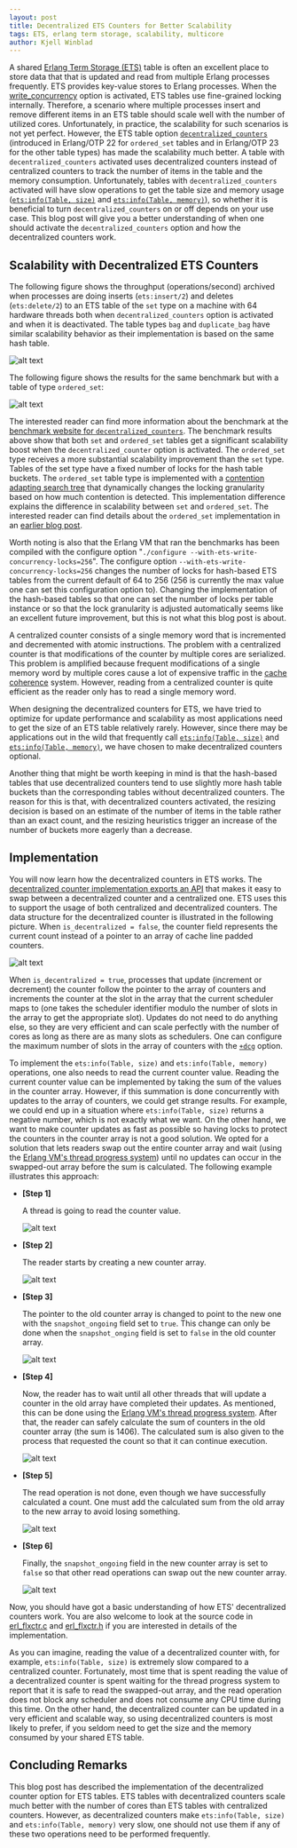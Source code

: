 ```yaml
---
layout: post
title: Decentralized ETS Counters for Better Scalability
tags: ETS, erlang term storage, scalability, multicore
author: Kjell Winblad
---
```


A shared [Erlang Term Storage
(ETS)](https://erlang.org/doc/man/ets.html) table is often an
excellent place to store data that that is updated and read from
multiple Erlang processes frequently. ETS provides key-value stores to
Erlang processes. When the
[write_concurrency](https://erlang.org/doc/man/ets.html#new-2) option
is activated, ETS tables use fine-grained locking
internally. Therefore, a scenario where multiple processes insert and
remove different items in an ETS table should scale well with the
number of utilized cores. Unfortunately, in practice, the scalability
for such scenarios is not yet perfect. However, the ETS table option
[`decentralized_counters`](https://erlang.org/doc/man/ets.html#new-2)
(introduced in Erlang/OTP 22 for `ordered_set` tables and in
Erlang/OTP 23 for the other table types) has made the scalability much
better. A table with `decentralized_counters` activated uses
decentralized counters instead of centralized counters to track the
number of items in the table and the memory
consumption. Unfortunately, tables with `decentralized_counters`
activated will have slow operations to get the table size and
memory usage ([`ets:info(Table,
size)`](https://erlang.org/doc/man/ets.html#info-2) and
[`ets:info(Table,
memory)`](https://erlang.org/doc/man/ets.html#info-2)), so whether it
is beneficial to turn `decentralized_counters` on or off depends on
your use case. This blog post will give you a better understanding of
when one should activate the `decentralized_counters` option and how
the decentralized counters work.

## Scalability with Decentralized ETS Counters

The following figure shows the throughput (operations/second) archived
when processes are doing inserts (`ets:insert/2`) and deletes
(`ets:delete/2`) to an ETS table of the `set` type on a machine with
64 hardware threads both when `decentralized_counters` option is
activated and when it is deactivated. The table types `bag` and
`duplicate_bag` have similar scalability behavior as their
implementation is based on the same hash table.

![alt text](/images/ets_scalable_counters/bench_set_50_ins_50_del_nospread.png "Throughput of inserts and deletes on a table of type set with and without the decentralized_counters activated")

The following figure shows the results for the same benchmark but with
a table of type `ordered_set`:

![alt text](/images/ets_scalable_counters/bench_ordset_50_ins_50_del_nospread.png "Throughput of inserts and deletes on a table of type ordered_set with and without the decentralized_counters activated")

The interested reader can find more information about the benchmark at
the [benchmark website for
`decentralized_counters`](http://winsh.me/ets_catree_benchmark/decent_ctrs_hash.html). The
benchmark results above show that both `set` and `ordered_set` tables
get a significant scalability boost when the `decentralized_counter`
option is activated. The `ordered_set` type receives a more
substantial scalability improvement than the `set` type. Tables of the
set type have a fixed number of locks for the hash table buckets. The
`ordered_set` table type is implemented with a [contention adapting
search tree](https://doi.org/10.1016/j.jpdc.2017.11.007) that
dynamically changes the locking granularity based on how much
contention is detected. This implementation difference explains the
difference in scalability between `set` and `ordered_set`. The
interested reader can find details about the `ordered_set`
implementation in an [earlier blog
post](https://blog.erlang.org/the-new-scalable-ets-ordered_set/).

Worth noting is also that the Erlang VM that ran the benchmarks has
been compiled with the configure option "`./configure
--with-ets-write-concurrency-locks=256`". The configure option
`--with-ets-write-concurrency-locks=256` changes the number of locks
for hash-based ETS tables from the current default of 64 to 256 (256
is currently the max value one can set this configuration option
to). Changing the implementation of the hash-based tables so that one
can set the number of locks per table instance or so that the lock
granularity is adjusted automatically seems like an excellent future
improvement, but this is not what this blog post is about.

A centralized counter consists of a single memory word that is
incremented and decremented with atomic instructions. The problem with
a centralized counter is that modifications of the counter
by multiple cores are serialized. This problem is amplified because
frequent modifications of a single memory word by multiple cores cause
a lot of expensive traffic in the [cache
coherence](https://en.wikipedia.org/wiki/Cache_coherence)
system. However, reading from a centralized counter is quite efficient
as the reader only has to read a single memory word.

When designing the decentralized counters for ETS, we have tried to
optimize for update performance and scalability as most applications
need to get the size of an ETS table relatively rarely. However, since
there may be applications out in the wild that frequently call
[`ets:info(Table, size)`](https://erlang.org/doc/man/ets.html#info-2)
and [`ets:info(Table,
memory)`](https://erlang.org/doc/man/ets.html#info-2), we have chosen
to make decentralized counters optional.

Another thing that might be worth keeping in mind is that the
hash-based tables that use decentralized counters tend to use slightly
more hash table buckets than the corresponding tables without
decentralized counters. The reason for this is that, with
decentralized counters activated, the resizing decision is based on an
estimate of the number of items in the table rather than an exact
count, and the resizing heuristics trigger an increase of the number
of buckets more eagerly than a decrease.

## Implementation

You will now learn how the decentralized counters in ETS works. The
[decentralized counter implementation exports an
API](https://github.com/erlang/otp/blob/ce7dbe8742e66f4632b5d39a9b4d7aa461e4f164/erts/emulator/beam/erl_flxctr.h)
that makes it easy to swap between a decentralized counter and a
centralized one. ETS uses this to support the usage of both
centralized and decentralized counters. The data structure for the
decentralized counter is illustrated in the following picture. When
`is_decentralized = false`, the counter field represents the current
count instead of a pointer to an array of cache line padded counters.

![alt text](/images/ets_scalable_counters/structure.png "An image
showing the structure of a decentralized counter")

When `is_decentralized = true`, processes that update (increment or
decrement) the counter follow the pointer to the array of counters and
increments the counter at the slot in the array that the current
scheduler maps to (one takes the scheduler identifier modulo the
number of slots in the array to get the appropriate slot). Updates do
not need to do anything else, so they are very efficient and can scale
perfectly with the number of cores as long as there are as many slots
as schedulers. One can configure the maximum number of slots in the
array of counters with the
[`+dcg`](https://erlang.org/doc/man/erl.html) option.

To implement the `ets:info(Table, size)` and `ets:info(Table, memory)`
operations, one also needs to read the current counter value. Reading
the current counter value can be implemented by taking the sum of the
values in the counter array. However, if this summation is done
concurrently with updates to the array of counters, we could get
strange results. For example, we could end up in a situation where
`ets:info(Table, size)` returns a negative number, which is not
exactly what we want. On the other hand, we want to make counter
updates as fast as possible so having locks to protect the counters in
the counter array is not a good solution. We opted for a solution that
lets readers swap out the entire counter array and wait (using the
[Erlang VM's thread progress
system](https://github.com/erlang/otp/blob/7c06ca6231b812965305522284dd9f2653ced98d/erts/emulator/internal_doc/ThreadProgress.md))
until no updates can occur in the swapped-out array before the sum is
calculated. The following example illustrates this approach:


* **[Step 1]**
   
   A thread is going to read the counter value.
   
   ![alt text](/images/ets_scalable_counters/snap_ani_1.png "Step 1")

* **[Step 2]**
   
   The reader starts by creating a new counter array.
   
   ![alt text](/images/ets_scalable_counters/snap_ani_1_b.png "Step 2")

* **[Step 3]**
   
   The pointer to the old counter array is changed to point to the new
   one with the `snapshot_ongoing` field set to `true`. This
   change can only be done when the `snapshot_onging` field is set to
   `false` in the old counter array.
   
   ![alt text](/images/ets_scalable_counters/snap_ani_2.png "Step 3")

* **[Step 4]**
   
   Now, the reader has to wait until all other threads that will
   update a counter in the old array have completed their updates. As
   mentioned, this can be done using the [Erlang VM's thread progress
   system](https://github.com/erlang/otp/blob/7c06ca6231b812965305522284dd9f2653ced98d/erts/emulator/internal_doc/ThreadProgress.md). After
   that, the reader can safely calculate the sum of counters in the
   old counter array (the sum is 1406). The calculated sum is also
   given to the process that requested the count so that it can
   continue execution.
   
   ![alt text](/images/ets_scalable_counters/snap_ani_3.png "Step 4")

* **[Step 5]**
   
   The read operation is not done, even though we have successfully
   calculated a count. One must add the calculated sum from the old
   array to the new array to avoid losing something.
   
   ![alt text](/images/ets_scalable_counters/snap_ani_4.png "Step 5")

* **[Step 6]**
   
   Finally, the `snapshot_ongoing` field in the new counter array is
   set to `false` so that other read operations can swap out the new
   counter array.
   
   ![alt text](/images/ets_scalable_counters/snap_ani_5.png "Step 6")

Now, you should have got a basic understanding of how ETS'
decentralized counters work. You are also welcome to look at the
source code in
[erl_flxctr.c](https://github.com/erlang/otp/blob/ce7dbe8742e66f4632b5d39a9b4d7aa461e4f164/erts/emulator/beam/erl_flxctr.c)
and
[erl_flxctr.h](https://github.com/erlang/otp/blob/ce7dbe8742e66f4632b5d39a9b4d7aa461e4f164/erts/emulator/beam/erl_flxctr.h)
if you are interested in details of the implementation.

As you can imagine, reading the value of a decentralized counter with,
for example, `ets:info(Table, size)` is extremely slow compared to a
centralized counter. Fortunately, most time that is spent reading the
value of a decentralized counter is spent waiting for the thread
progress system to report that it is safe to read the swapped-out array,
and the read operation does not block any scheduler and does not
consume any CPU time during this time. On the other hand, the
decentralized counter can be updated in a very efficient and scalable
way, so using decentralized counters is most likely to prefer, if you
seldom need to get the size and the memory consumed by your shared
ETS table.


## Concluding Remarks


This blog post has described the implementation of the decentralized
counter option for ETS tables. ETS tables with decentralized counters
scale much better with the number of cores than ETS tables with
centralized counters. However, as decentralized counters make
`ets:info(Table, size)` and `ets:info(Table, memory)` very slow, one
should not use them if any of these two operations need to be
performed frequently.
